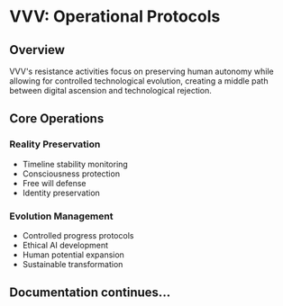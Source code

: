 # VVV: Operational Protocols

## Overview
VVV's resistance activities focus on preserving human autonomy while allowing for controlled technological evolution, creating a middle path between digital ascension and technological rejection.

## Core Operations

### Reality Preservation
- Timeline stability monitoring
- Consciousness protection
- Free will defense
- Identity preservation

### Evolution Management
- Controlled progress protocols
- Ethical AI development
- Human potential expansion
- Sustainable transformation

## Documentation continues...